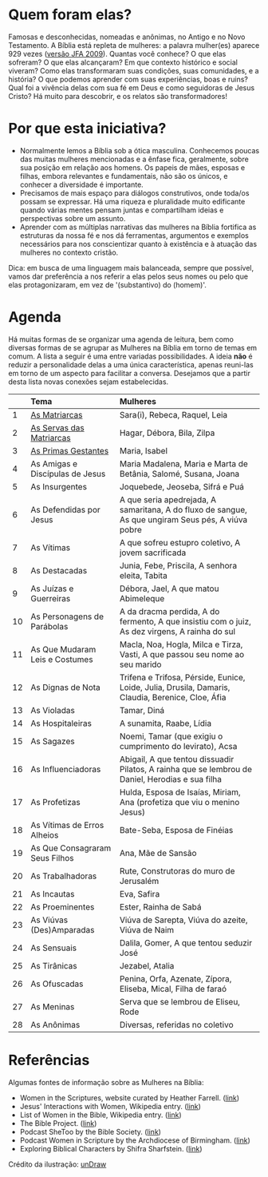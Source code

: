 # Quem foram elas?

Famosas e desconhecidas, nomeadas e anônimas, no Antigo e no Novo Testamento. A Bíblia está repleta de mulheres: a palavra mulher(es) aparece 929 vezes ([versão JFA 2009](https://www.biblegateway.com/quicksearch/?quicksearch=mulher&version=ARC)). Quantas você conhece? O que elas sofreram? O que elas alcançaram? Em que contexto histórico e social viveram? Como elas transformaram suas condições, suas comunidades, e a história? O que podemos aprender com suas experiências, boas e ruins? Qual foi a vivência delas com sua fé em Deus e como seguidoras de Jesus Cristo? Há muito para descobrir, e os relatos são transformadores!

# Por que esta iniciativa?

- Normalmente lemos a Bíblia sob a ótica masculina. Conhecemos poucas das muitas mulheres mencionadas e a ênfase fica, geralmente, sobre sua posição em relação aos homens. Os papeis de mães, esposas e filhas, embora relevantes e fundamentais, não são os únicos, e conhecer a diversidade é importante. 
- Precisamos de mais espaço para diálogos construtivos, onde toda/os possam se expressar. Há uma riqueza e pluralidade muito edificante quando várias mentes pensam juntas e compartilham ideias e perspectivas sobre um assunto. 
- Aprender com as múltiplas narrativas das mulheres na Bíblia fortifica as estruturas da nossa fé e nos dá ferramentas, argumentos e exemplos necessários para nos conscientizar quanto à existência e à atuação das mulheres no contexto cristão.

Dica: em busca de uma linguagem mais balanceada, sempre que possível, vamos dar preferência a nos referir a elas pelos seus nomes ou pelo que elas protagonizaram, em vez de '(substantivo) do (homem)'.

# Agenda

Há muitas formas de se organizar uma agenda de leitura, bem como diversas formas de se agrupar as Mulheres na Bíblia em torno de temas em comum. A lista a seguir é uma entre variadas possibilidades. A ideia **não** é reduzir a personalidade delas a uma única característica, apenas reuni-las em torno de um aspecto para facilitar a conversa. Desejamos que a partir desta lista novas conexões sejam estabelecidas. 


|    | Tema          | Mulheres          |
|:---|:--------------|:------------------|
| 1  | [As Matriarcas](./as-matriarcas) | Sara(i), Rebeca, Raquel, Leia |
| 2  | [As Servas das Matriarcas](./as-servas-das-matriarcas) | Hagar, Débora, Bila, Zilpa |
| 3  | [As Primas Gestantes](./as-primas-gestantes) | Maria, Isabel |
| 4  | As Amigas e Discípulas de Jesus | Maria Madalena, Maria e Marta de Betânia, Salomé, Susana, Joana  |
| 5  | As Insurgentes | Joquebede, Jeoseba, Sifrá e Puá  |
| 6  | As Defendidas por Jesus | A que seria apedrejada, A samaritana, A do fluxo de sangue, As que ungiram Seus pés, A viúva pobre |
| 7  | As Vítimas | A que sofreu estupro coletivo, A jovem sacrificada
| 8  | As Destacadas | Junia, Febe, Priscila, A senhora eleita, Tabita |  
| 9  | As Juízas e Guerreiras | Débora, Jael, A que matou Abimeleque |
| 10 | As Personagens de Parábolas | A da dracma perdida, A do fermento, A que insistiu com o juiz, As dez virgens, A rainha do sul |
| 11 | As Que Mudaram Leis e Costumes | Macla, Noa, Hogla, Milca e Tirza, Vasti, A que passou seu nome ao seu marido |
| 12 | As Dignas de Nota | Trifena e Trifosa, Pérside, Eunice, Loide, Julia, Drusila, Damaris, Claudia, Berenice, Cloe, Áfia |
| 13 | As Violadas | Tamar, Diná |
| 14 | As Hospitaleiras | A sunamita, Raabe, Lídia |
| 15 | As Sagazes | Noemi, Tamar (que exigiu o cumprimento do levirato), Acsa |
| 16 | As Influenciadoras | Abigail, A que tentou dissuadir Pilatos, A rainha que se lembrou de Daniel, Herodias e sua filha |
| 17 | As Profetizas | Hulda, Esposa de Isaías, Miriam, Ana (profetiza que viu o menino Jesus) |
| 18 | As Vítimas de Erros Alheios | Bate-Seba, Esposa de Finéias |
| 19 | As Que Consagraram Seus Filhos | Ana, Mãe de Sansão |
| 20 | As Trabalhadoras | Rute, Construtoras do muro de Jerusalém | 
| 21 | As Incautas | Eva, Safira |
| 22 | As Proeminentes | Ester, Rainha de Sabá |
| 23 | As Viúvas (Des)Amparadas | Viúva de Sarepta, Viúva do azeite, Viúva de Naim |
| 24 | As Sensuais | Dalila, Gomer, A que tentou seduzir José |
| 25 | As Tirânicas | Jezabel, Atalia |
| 26 | As Ofuscadas | Penina, Orfa, Azenate, Zípora, Eliseba, Mical, Filha de faraó |
| 27 | As Meninas | Serva que se lembrou de Eliseu, Rode |
| 28 | As Anônimas | Diversas, referidas no coletivo |


# Referências

Algumas fontes de informação sobre as Mulheres na Bíblia:
  
- Women in the Scriptures, website curated by Heather Farrell. ([link](https://www.womeninthescriptures.com/))
- Jesus' Interactions with Women, Wikipedia entry. ([link](https://en.wikipedia.org/wiki/Jesus%27_interactions_with_women))
- List of Women in the Bible, Wikipedia entry. ([link](https://en.wikipedia.org/wiki/List_of_women_in_the_Bible))
- The Bible Project. ([link](https://bibleproject.com/))
- Podcast SheToo by the Bible Society. ([link](https://www.biblesociety.org.uk/explore-the-bible/shetoo/))
- Podcast Women in Scripture by the Archdiocese of Birmingham. ([link](https://www.birminghamdiocese.org.uk/women-in-scripture))
- Exploring Biblical Characters by Shifra Sharfstein. ([link](https://www.chabad.org/multimedia/video_cdo/aid/3653411/jewish/Exploring-Biblical-Characters.htm))

Crédito da ilustração: [unDraw](https://undraw.co/)
